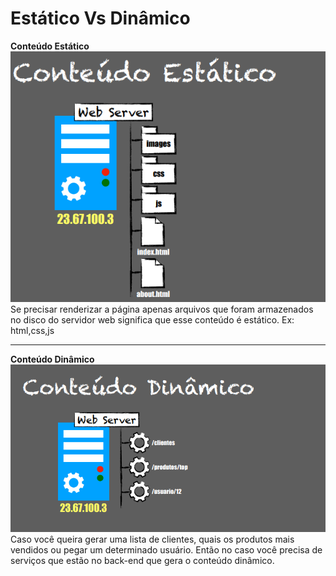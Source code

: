# Estático Vs Dinâmico

**Conteúdo Estático**
![Alt text](image-14.png)
Se precisar renderizar a página apenas arquivos que foram armazenados no disco do servidor web significa que esse conteúdo é estático. 
Ex: html,css,js

-----

**Conteúdo Dinâmico**
![Alt text](image-15.png)
Caso você queira gerar uma lista de clientes, quais os produtos mais vendidos ou pegar um determinado usuário. Então no caso você precisa de serviços que estão no back-end que gera o conteúdo dinâmico.